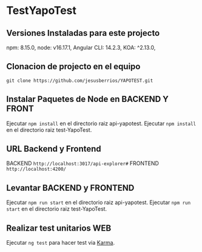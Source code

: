 # TestYapoTest

## Versiones Instaladas para este projecto

npm: 8.15.0,
node: v16.17.1,
Angular CLI: 14.2.3,
KOA: ^2.13.0,

## Clonacion de projecto en el equipo

`git clone https://github.com/jesusberrios/YAPOTEST.git`


## Instalar Paquetes de Node en BACKEND Y FRONT

Ejecutar `npm install` en el directorio raiz api-yapotest.
Ejecutar `npm install` en el directorio raiz test-YapoTest.

## URL Backend y Frontend

BACKEND `http://localhost:3017/api-explorer#`
FRONTEND `http://localhost:4200/`


## Levantar BACKEND y FRONTEND

Ejecutar `npm run start` en el directorio raiz api-yapotest.
Ejecutar `npm run start` en el directorio raiz test-YapoTest.


## Realizar test unitarios WEB

Ejecutar `ng test` para hacer test via [Karma](https://karma-runner.github.io).

